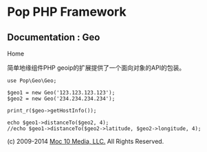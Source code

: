 Pop PHP Framework
=================

Documentation : Geo
-------------------

Home

简单地缘组件PHP geoip的扩展提供了一个面向对象的API的包装。

    use Pop\Geo\Geo;

    $geo1 = new Geo('123.123.123.123');
    $geo2 = new Geo('234.234.234.234');

    print_r($geo->getHostInfo());

    echo $geo1->distanceTo($geo2, 4);
    //echo $geo1->distanceTo($geo2->latitude, $geo2->longitude, 4);

\(c) 2009-2014 [Moc 10 Media, LLC.](http://www.moc10media.com) All
Rights Reserved.

